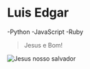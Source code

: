 # Luis Edgar

-Python
-JavaScript
-Ruby

>Jesus e Bom!

![Jesus nosso salvador](https://files.adventistas.org/noticias/pt/2016/09/19082001/jesus-cristo-singular-e-inevitavel.jpg)
